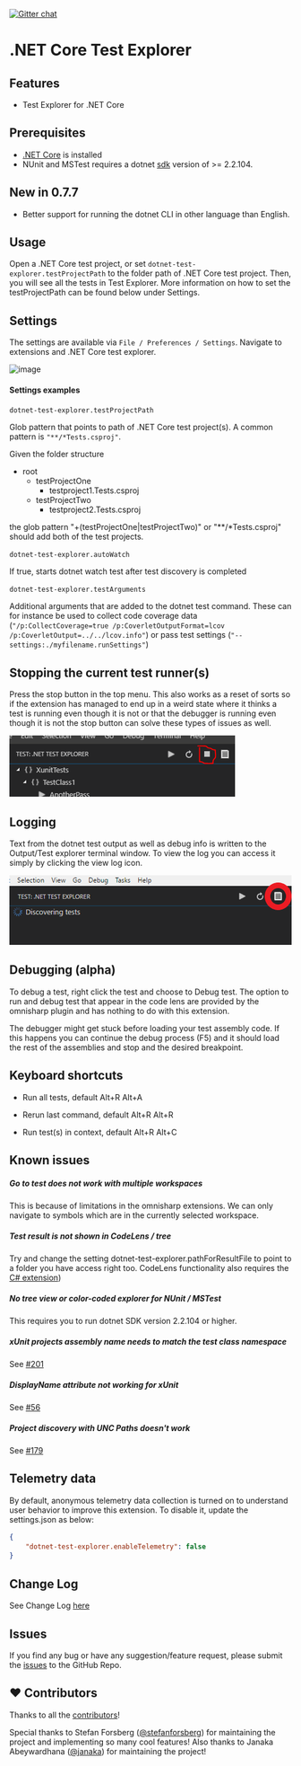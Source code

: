 [![Gitter chat](https://badges.gitter.im/gitterHQ/gitter.png)](https://gitter.im/vscode-dotnet-test-explorer/Lobby)

# .NET Core Test Explorer

## Features

* Test Explorer for .NET Core

## Prerequisites

* [.NET Core](https://www.microsoft.com/net/core) is installed
* NUnit and MSTest requires a dotnet [sdk](https://www.microsoft.com/net/download) version of >= 2.2.104.

## New in 0.7.7

* Better support for running the dotnet CLI in other language than English.

## Usage

Open a .NET Core test project, or set `dotnet-test-explorer.testProjectPath` to the folder path of .NET Core test project. Then, you will see all the tests in Test Explorer. More information on how to set the testProjectPath can be found below under Settings.

## Settings

The settings are available via `File / Preferences / Settings`. Navigate to extensions and .NET Core test explorer.

![image](https://user-images.githubusercontent.com/358570/88801296-c26fb380-d1a9-11ea-812f-6623665f354a.png)

#### Settings examples
`dotnet-test-explorer.testProjectPath`

Glob pattern that points to path of .NET Core test project(s). A common pattern is `"**/*Tests.csproj"`.

Given the folder structure
* root
  * testProjectOne
    * testproject1.Tests.csproj
  * testProjectTwo
    * testproject2.Tests.csproj

the glob pattern "+(testProjectOne|testProjectTwo)" or "**/*Tests.csproj" should add both of the test projects.

`dotnet-test-explorer.autoWatch`
 
 If true, starts dotnet watch test after test discovery is completed

`dotnet-test-explorer.testArguments`

Additional arguments that are added to the dotnet test command. These can for instance be used to collect code coverage data (`"/p:CollectCoverage=true /p:CoverletOutputFormat=lcov /p:CoverletOutput=../../lcov.info"`) or pass test settings (`"--settings:./myfilename.runSettings"`)


## Stopping the current test runner(s)

Press the stop button in the top menu. This also works as a reset of sorts so if the extension has managed to end up in a weird state where it thinks a test is running even though it is not or that the debugger is running even though it is not the stop button can solve these types of issues as well.

![test-explorer](images/stop.PNG)

## Logging

Text from the dotnet test output as well as debug info is written to the Output/Test explorer terminal window. To view the log you can access it simply by clicking the view log icon.

![showlog](images/showlog.png)

## Debugging (alpha)

To debug a test, right click the test and choose to Debug test. The option to run and debug test that appear in the code lens are provided by the omnisharp plugin and has nothing to do with this extension.

The debugger might get stuck before loading your test assembly code. If this happens you can continue the debug process (F5) and it should load the rest of the assemblies and stop and the desired breakpoint.


## Keyboard shortcuts

* Run all tests, default Alt+R Alt+A

* Rerun last command, default Alt+R Alt+R

* Run test(s) in context, default Alt+R Alt+C

## Known issues
##### Go to test does not work with multiple workspaces
This is because of limitations in the omnisharp extensions. We can only navigate to symbols which are in the currently selected workspace.

##### Test result is not shown in CodeLens / tree
Try and change the setting dotnet-test-explorer.pathForResultFile to point to a folder you have access right too. CodeLens functionality also requires the [C# extension](https://marketplace.visualstudio.com/items?itemName=ms-vscode.csharp)) 

##### No tree view or color-coded explorer for NUnit / MSTest
This requires you to run dotnet SDK version 2.2.104 or higher.

##### xUnit projects assembly name needs to match the test class namespace
See [#201](https://github.com/formulahendry/vscode-dotnet-test-explorer/issues/201)

##### DisplayName attribute not working for xUnit
See [#56](https://github.com/formulahendry/vscode-dotnet-test-explorer/issues/56)

##### Project discovery with UNC Paths doesn't work
See [#179](https://github.com/formulahendry/vscode-dotnet-test-explorer/issues/179)

## Telemetry data

By default, anonymous telemetry data collection is turned on to understand user behavior to improve this extension. To disable it, update the settings.json as below:
```json
{
    "dotnet-test-explorer.enableTelemetry": false
}
```

## Change Log

See Change Log [here](CHANGELOG.md)

## Issues

If you find any bug or have any suggestion/feature request, please submit the [issues](https://github.com/formulahendry/vscode-dotnet-test-explorer/issues) to the GitHub Repo.

## ❤️ Contributors

Thanks to all the [contributors](https://github.com/formulahendry/vscode-dotnet-test-explorer/graphs/contributors)!

Special thanks to Stefan Forsberg ([@stefanforsberg](https://github.com/stefanforsberg)) for maintaining the project and implementing so many cool features! Also thanks to Janaka Abeywardhana ([@janaka](https://github.com/janaka)) for maintaining the project!

